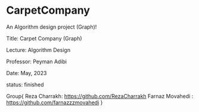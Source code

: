 # CarpetCompany
An Algorithm design project (Graph)!

Title: Carpet Company (Graph)

Lecture: Algorithm Design

Professor: Peyman Adibi

Date: May, 2023

status: finished

Group{
Reza Charrakh: https://github.com/RezaCharrakh
Farnaz Movahedi : https://github.com/farnazzzmovahedi
}

